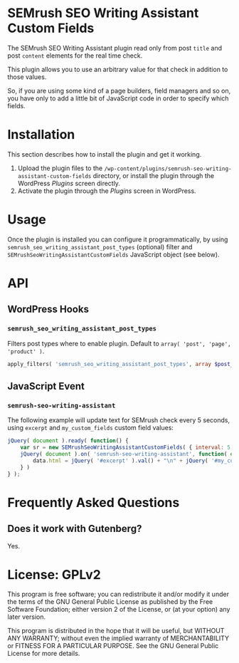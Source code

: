 # SEMrush SEO Writing Assistant Custom Fields

The SEMrush SEO Writing Assistant plugin read only from post `title` and post `content` elements for the real time check.

This plugin allows you to use an arbitrary value for that check in addition to those values.

So, if you are using some kind of a page builders, field managers and so on, you have only to add a little bit of JavaScript code in order to specify which fields.

# Installation  

This section describes how to install the plugin and get it working.

1. Upload the plugin files to the `/wp-content/plugins/semrush-seo-writing-assistant-custom-fields` directory, or install the plugin through the WordPress _Plugins_ screen directly.
1. Activate the plugin through the _Plugins_ screen in WordPress.

# Usage

Once the plugin is installed you can configure it programmatically,
by using `semrush_seo_writing_assistant_post_types` (optional) filter and `SEMrushSeoWritingAssistantCustomFields` JavaScript object (see below).

# API

## WordPress Hooks

### `semrush_seo_writing_assistant_post_types`

Filters post types where to enable plugin. Default to `array( 'post', 'page', 'product' )`.

```php
apply_filters( 'semrush_seo_writing_assistant_post_types', array $post_types )
```

## JavaScript Event

### `semrush-seo-writing-assistant`

The following example will update text for SEMrush check every 5 seconds, using `excerpt` and `my_custom_fields` custom field values:

```javascript
jQuery( document ).ready( function() {
	var sr = new SEMrushSeoWritingAssistantCustomFields( { interval: 5 } );
	jQuery( document ).on( 'semrush-seo-writing-assistant', function( event, data ) {
		data.html = jQuery( '#excerpt' ).val() + "\n" + jQuery( '#my_custom_fields' ).val();
	} )
} );
```

# Frequently Asked Questions

## Does it work with Gutenberg?

Yes.

# License: GPLv2

This program is free software; you can redistribute it and/or modify
it under the terms of the GNU General Public License as published by
the Free Software Foundation; either version 2 of the License, or
(at your option) any later version.

This program is distributed in the hope that it will be useful,
but WITHOUT ANY WARRANTY; without even the implied warranty of
MERCHANTABILITY or FITNESS FOR A PARTICULAR PURPOSE.  See the
GNU General Public License for more details.